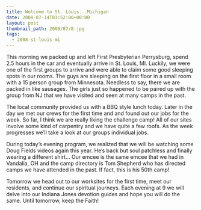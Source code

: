 ```yaml
---
title: Welcome to St. Louis...Michigan
date: 2008-07-14T03:52:00+00:00
layout: post
thumbnail_path: 2008/07/8.jpg
tags:
  - 2008-st-louis-mi
---
```

This morning we packed up and left First Presbyterian Perrysburg, spend 2.5 hours in the car and eventually arrive in St. Louis, MI. Luckily, we were one of the first groups to arrive and were able to claim some good sleeping spots in our rooms. The guys are sleeping on the first floor in a small room with a 15 person group from Minnesota. Needless to say, there we are packed in like sausages. The girls just so happened to be paired up with the group from NJ that we have visited and seen at many camps in the past.

The local community provided us with a BBQ style lunch today. Later in the day we met our crews for the first time and and found out our jobs for the week. So far, I think we are really liking the challenge camp! All of our sites involve some kind of carpentry and we have quite a few roofs. As the week progresses we&#8217;ll take a look at our groups individual jobs.

During today&#8217;s evening program, we realized that we will be watching some Doug Fields videos again this year. He&#8217;s back but soul patchless and finally wearing a different shirt&#8230; Our emcee is the same emcee that we had in Vandalia, OH and the camp directory is Tom Shepherd who has directed camps we have attended in the past. If fact, this is his 50th camp!

Tomorrow we head out to our worksites for the first time, meet our residents, and continue our spiritual journeys. Each evening at 9 we will delve into our Indiana Jones devotion guides and hope you will do the same. Until tomorrow, keep the Faith!